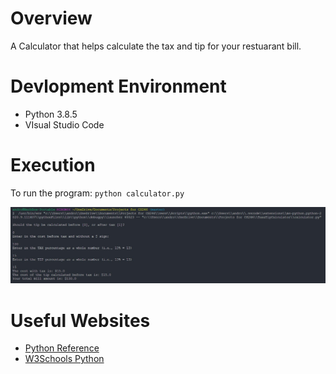 # Overview
A Calculator that helps calculate the tax and tip for your restuarant bill.


# Devlopment Environment

* Python 3.8.5
* VIsual Studio Code

# Execution

To run the program: `python calculator.py`

![Program Screenshot of Calculator](Tax&Tip.jpg)

# Useful Websites

* [Python Reference](https://docs.python.org/3.8/library/index.html)
* [W3Schools Python](https://www.w3schools.com/python/default.asp)
